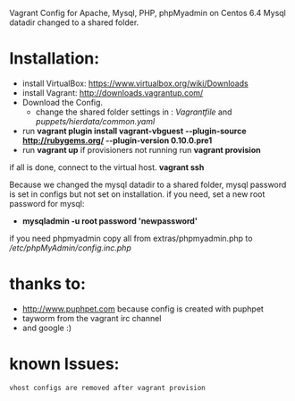 Vagrant Config for Apache, Mysql, PHP, phpMyadmin on Centos 6.4
Mysql datadir changed to a shared folder.

Installation:
==============
- install VirtualBox: https://www.virtualbox.org/wiki/Downloads
- install Vagrant: http://downloads.vagrantup.com/
- Download the Config.
    - change the shared folder settings in : *Vagrantfile* and *puppets/hierdata/common.yaml*
- run **vagrant plugin install vagrant-vbguest --plugin-source http://rubygems.org/ --plugin-version 0.10.0.pre1**
- run **vagrant up**
if provisioners not running run **vagrant provision**

if all is done, connect to the virtual host.
**vagrant ssh**

Because we changed the mysql datadir to a shared folder, mysql password is set in configs but not set on installation.
if you need, set a new root password for mysql:

- **mysqladmin -u root password 'newpassword'**


if you need phpmyadmin copy all from extras/phpmyadmin.php to  */etc/phpMyAdmin/config.inc.php*


thanks to:
=======

- http://www.puphpet.com because config is created with puphpet
- tayworm from the vagrant irc channel
- and google :)


known Issues:
=============
    vhost configs are removed after vagrant provision



